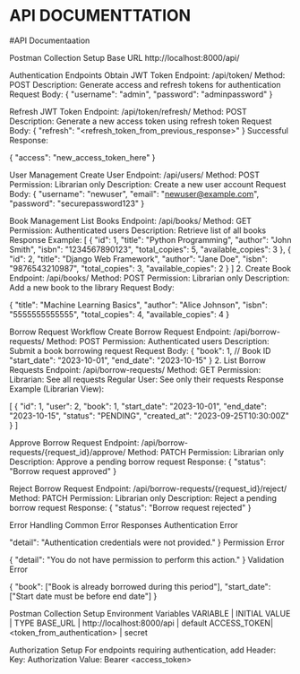# API DOCUMENTTATION



#API Documentaation

Postman Collection Setup Base URL
http://localhost:8000/api/

Authentication Endpoints
Obtain JWT Token Endpoint: /api/token/ Method: POST Description: Generate access and refresh tokens for authentication Request Body:
{ "username": "admin", "password": "adminpassword" }

Refresh JWT Token Endpoint: /api/token/refresh/ Method: POST Description: Generate a new access token using refresh token Request Body:
{ "refresh": "<refresh_token_from_previous_response>" } Successful Response:

{ "access": "new_access_token_here" }

User Management Create User Endpoint: /api/users/ Method: POST Permission: Librarian only Description: Create a new user account Request Body:
{ "username": "newuser", "email": "newuser@example.com", "password": "securepassword123" }

Book Management
List Books Endpoint: /api/books/ Method: GET Permission: Authenticated users Description: Retrieve list of all books Response Example:
[ { "id": 1, "title": "Python Programming", "author": "John Smith", "isbn": "1234567890123", "total_copies": 5, "available_copies": 3 }, { "id": 2, "title": "Django Web Framework", "author": "Jane Doe", "isbn": "9876543210987", "total_copies": 3, "available_copies": 2 } ] 2. Create Book Endpoint: /api/books/ Method: POST Permission: Librarian only Description: Add a new book to the library Request Body:

{ "title": "Machine Learning Basics", "author": "Alice Johnson", "isbn": "5555555555555", "total_copies": 4, "available_copies": 4 }

Borrow Request Workflow
Create Borrow Request Endpoint: /api/borrow-requests/ Method: POST Permission: Authenticated users Description: Submit a book borrowing request Request Body:
{ "book": 1, // Book ID "start_date": "2023-10-01", "end_date": "2023-10-15" } 2. List Borrow Requests Endpoint: /api/borrow-requests/ Method: GET Permission: Librarian: See all requests Regular User: See only their requests Response Example (Librarian View):

[ { "id": 1, "user": 2, "book": 1, "start_date": "2023-10-01", "end_date": "2023-10-15", "status": "PENDING", "created_at": "2023-09-25T10:30:00Z" } ]

Approve Borrow Request Endpoint: /api/borrow-requests/{request_id}/approve/ Method: PATCH Permission: Librarian only Description: Approve a pending borrow request Response:
{ "status": "Borrow request approved" }

Reject Borrow Request Endpoint: /api/borrow-requests/{request_id}/reject/ Method: PATCH Permission: Librarian only Description: Reject a pending borrow request Response:
{ "status": "Borrow request rejected" }

Error Handling Common Error Responses Authentication Error

"detail": "Authentication credentials were not provided." } Permission Error

{ "detail": "You do not have permission to perform this action." } Validation Error

{ "book": ["Book is already borrowed during this period"], "start_date": ["Start date must be before end date"] }

Postman Collection Setup Environment Variables
VARIABLE | INITIAL VALUE | TYPE
BASE_URL | http://localhost:8000/api | default ACCESS_TOKEN| <token_from_authentication> | secret

Authorization Setup For endpoints requiring authentication, add Header: Key: Authorization Value: Bearer <access_token>
